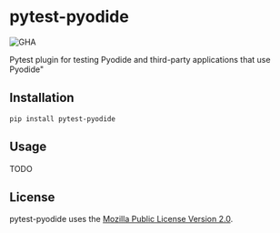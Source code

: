 # pytest-pyodide

![GHA](https://github.com/pyodide/pytest-pyodide/actions/workflows/main.yml/badge.svg)

Pytest plugin for testing Pyodide and third-party applications that use Pyodide"

## Installation

```
pip install pytest-pyodide
```

## Usage

TODO

## License

pytest-pyodide uses the [Mozilla Public License Version
2.0](https://choosealicense.com/licenses/mpl-2.0/).
